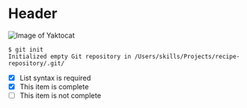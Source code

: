 # Header
![Image of Yaktocat](https://octodex.github.com/images/yaktocat.png)


```
$ git init
Initialized empty Git repository in /Users/skills/Projects/recipe-repository/.git/

```
- [x] List syntax is required
- [x] This item is complete
- [ ] This item is not complete
